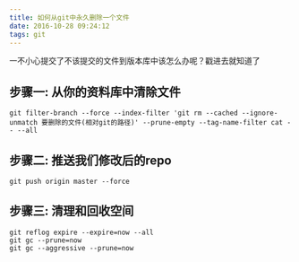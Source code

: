 ```yaml
---
title: 如何从git中永久删除一个文件
date: 2016-10-28 09:24:12
tags: git
---
```

一不小心提交了不该提交的文件到版本库中该怎么办呢？戳进去就知道了
<!--more-->
## 步骤一: 从你的资料库中清除文件
```
git filter-branch --force --index-filter 'git rm --cached --ignore-unmatch 要删除的文件(相对git的路径)' --prune-empty --tag-name-filter cat -- --all
```
## 步骤二: 推送我们修改后的repo
```
git push origin master --force
```
## 步骤三: 清理和回收空间
```
git reflog expire --expire=now --all
git gc --prune=now
git gc --aggressive --prune=now
```
